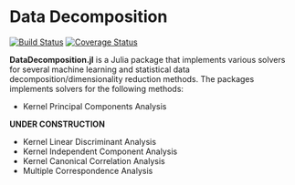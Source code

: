 # Data Decomposition

[![Build Status](https://travis-ci.org/trthatcher/DataDecomposition.jl.svg?branch=master)](https://travis-ci.org/trthatcher/DataDecomposition.jl)
[![Coverage Status](https://coveralls.io/repos/trthatcher/DataDecomposition.jl/badge.svg?branch=master&service=github)](https://coveralls.io/github/trthatcher/DataDecomposition.jl?branch=master)

**DataDecomposition.jl** is a Julia package that implements various solvers for
several machine learning and statistical data decomposition/dimensionality
reduction methods. The packages implements solvers for the following methods:

- Kernel Principal Components Analysis

**UNDER CONSTRUCTION**

- Kernel Linear Discriminant Analysis
- Kernel Independent Component Analysis
- Kernel Canonical Correlation Analysis
- Multiple Correspondence Analysis
